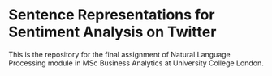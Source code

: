 # Sentence Representations for Sentiment Analysis on Twitter

This is the repository for the final assignment of Natural Language Processing module in MSc Business Analytics at University College London.
